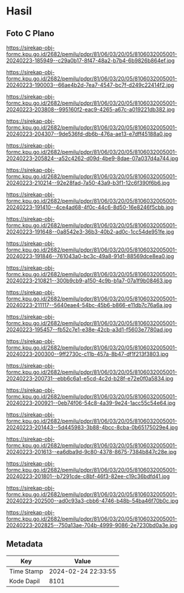 # Hasil

## Foto C Plano

https://sirekap-obj-formc.kpu.go.id/2682/pemilu/pdpr/81/06/03/20/05/8106032005001-20240223-185949--c29a0b17-8f47-48a2-b7b4-6b9826b864ef.jpg

https://sirekap-obj-formc.kpu.go.id/2682/pemilu/pdpr/81/06/03/20/05/8106032005001-20240223-190003--66ae4b2d-7ea7-4547-bc7f-d249c22414f2.jpg

https://sirekap-obj-formc.kpu.go.id/2682/pemilu/pdpr/81/06/03/20/05/8106032005001-20240223-203808--995160f2-eac9-4265-a67c-a019221db382.jpg

https://sirekap-obj-formc.kpu.go.id/2682/pemilu/pdpr/81/06/03/20/05/8106032005001-20240223-204307--9de536fd-db6b-476a-ae13-e7dff45188a0.jpg

https://sirekap-obj-formc.kpu.go.id/2682/pemilu/pdpr/81/06/03/20/05/8106032005001-20240223-205824--a52c4262-d09d-4be9-8dae-07a037d4a744.jpg

https://sirekap-obj-formc.kpu.go.id/2682/pemilu/pdpr/81/06/03/20/05/8106032005001-20240223-210214--92e28fad-7a50-43a9-b3f1-12c6f390f6b6.jpg

https://sirekap-obj-formc.kpu.go.id/2682/pemilu/pdpr/81/06/03/20/05/8106032005001-20240223-191410--4ce4ad68-4f0c-44c6-8d50-16e8246f5cbb.jpg

https://sirekap-obj-formc.kpu.go.id/2682/pemilu/pdpr/81/06/03/20/05/8106032005001-20240223-191648--0a8542e3-36b3-40b2-ad0c-1cc54de951fe.jpg

https://sirekap-obj-formc.kpu.go.id/2682/pemilu/pdpr/81/06/03/20/05/8106032005001-20240223-191846--761043a0-bc3c-49a8-91d1-88569dce8ea0.jpg

https://sirekap-obj-formc.kpu.go.id/2682/pemilu/pdpr/81/06/03/20/05/8106032005001-20240223-210821--300b9cb9-a150-4c9b-b1a7-07a1f9b08463.jpg

https://sirekap-obj-formc.kpu.go.id/2682/pemilu/pdpr/81/06/03/20/05/8106032005001-20240223-211117--5640eae4-54bc-45b6-b866-e11db7c76a6a.jpg

https://sirekap-obj-formc.kpu.go.id/2682/pemilu/pdpr/81/06/03/20/05/8106032005001-20240223-195457--fb52c7e1-e38e-42cb-a3d1-f5603e7780ad.jpg

https://sirekap-obj-formc.kpu.go.id/2682/pemilu/pdpr/81/06/03/20/05/8106032005001-20240223-200300--9ff2730c-c11b-457a-8b47-df1f213f3803.jpg

https://sirekap-obj-formc.kpu.go.id/2682/pemilu/pdpr/81/06/03/20/05/8106032005001-20240223-200731--ebb6c6a1-e5cd-4c2d-b28f-e72e0f0a5834.jpg

https://sirekap-obj-formc.kpu.go.id/2682/pemilu/pdpr/81/06/03/20/05/8106032005001-20240223-200921--0eb74f06-54c8-4a39-9e24-1acc55c54e64.jpg

https://sirekap-obj-formc.kpu.go.id/2682/pemilu/pdpr/81/06/03/20/05/8106032005001-20240223-201443--5d445983-3b88-4bcc-8cba-0b65175029e4.jpg

https://sirekap-obj-formc.kpu.go.id/2682/pemilu/pdpr/81/06/03/20/05/8106032005001-20240223-201613--ea6dba9d-9c80-4378-8675-7384b847c28e.jpg

https://sirekap-obj-formc.kpu.go.id/2682/pemilu/pdpr/81/06/03/20/05/8106032005001-20240223-201801--b7291cde-c8bf-46f3-82ee-c19c36bdfd41.jpg

https://sirekap-obj-formc.kpu.go.id/2682/pemilu/pdpr/81/06/03/20/05/8106032005001-20240223-202500--ad0c93a3-cbb6-4746-b48b-54ba46f70b0c.jpg

https://sirekap-obj-formc.kpu.go.id/2682/pemilu/pdpr/81/06/03/20/05/8106032005001-20240223-202825--750a13ae-704b-4999-9086-2e7230bd0a3e.jpg


## Metadata

| Key        | Value               |
| ---------- | ------------------- |
| Time Stamp | 2024-02-24 22:33:55 |
| Kode Dapil | 8101                |



